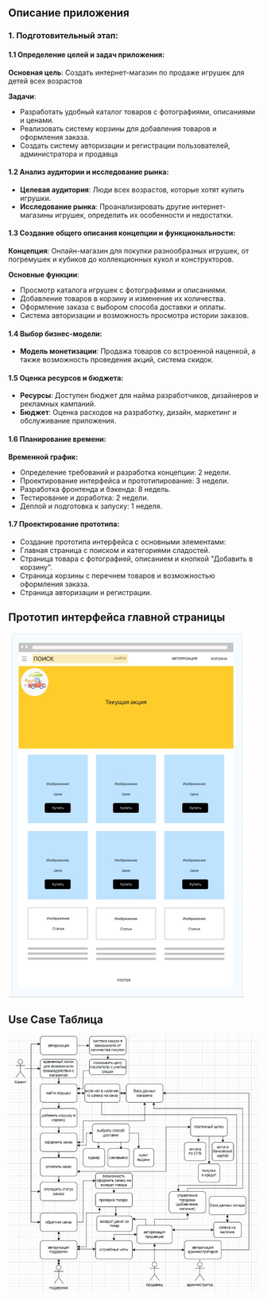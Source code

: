 ## Описание приложения

### 1. Подготовительный этап:

#### 1.1 Определение целей и задач приложения:
 **Основная цель**: Создать интернет-магазин по продаже игрушек для детей всех возрастов 
 
 **Задачи**:
- Разработать удобный каталог товаров с фотографиями, описаниями и ценами.
- Реализовать систему корзины для добавления товаров и оформления заказа.
- Создать систему авторизации и регистрации пользователей, администратора и продавца
  
#### 1.2 Анализ аудитории и исследование рынка:
- **Целевая аудитория**: Люди всех возрастов, которые хотят купить игрушки.
- **Исследование рынка**: Проанализировать другие интернет-магазины игрушек, определить их особенности и недостатки.
  
#### 1.3 Создание общего описания концепции и функциональности:
 **Концепция**: Онлайн-магазин для покупки разнообразных игрушек, от погремушек и кубиков до коллекционных кукол и конструкторов.
 
 **Основные функции**:
- Просмотр каталога игрушек с фотографиями и описаниями.
- Добавление товаров в корзину и изменение их количества.
- Оформление заказа с выбором способа доставки и оплаты.
- Система авторизации и возможность просмотра истории заказов.
  
#### 1.4 Выбор бизнес-модели:
- **Модель монетизации**: Продажа товаров со встроенной наценкой, а также возможность проведения акций, система скидок.

#### 1.5 Оценка ресурсов и бюджета:
- **Ресурсы**: Доступен бюджет для найма разработчиков, дизайнеров и рекламных кампаний.
- **Бюджет**: Оценка расходов на разработку, дизайн, маркетинг и обслуживание приложения.
  
#### 1.6 Планирование времени:
 **Временной график:**
- Определение требований и разработка концепции: 2 недели.
- Проектирование интерфейса и прототипирование: 3 недели.
- Разработка фронтенда и бэкенда: 8 недель.
- Тестирование и доработка: 2 недели.
- Деплой и подготовка к запуску: 1 неделя.
  
#### 1.7 Проектирование прототипа:
- Создание прототипа интерфейса с основными элементами:
- Главная страница с поиском и категориями сладостей.
- Страница товара с фотографией, описанием и кнопкой "Добавить в корзину".
- Страница корзины с перечнем товаров и возможностью оформления заказа.
- Страница авторизации и регистрации.

## Прототип интерфейса главной страницы
![picture1](https://github.com/MarkovaOlga/Architecture_HW07/blob/main/pictures/main_page2.jpg)

## Use Case Таблица
![picture2](https://github.com/MarkovaOlga/Architecture_HW07/blob/main/pictures/usecase.jpg)
